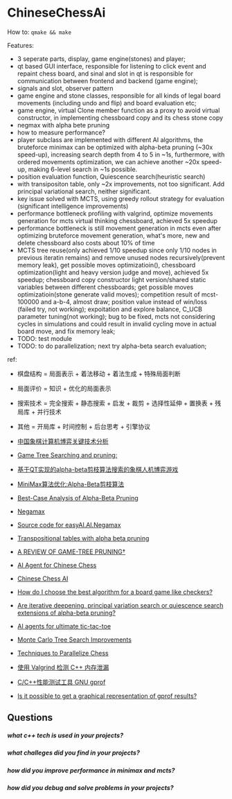 # ChineseChessAi

How to:
`qmake && make`

Features:
- 3 seperate parts, display, game engine(stones) and player;
- qt based GUI interface, responsible for listening to click event and repaint chess board, and sinal and slot in qt is responsible for communication between frontend and backend (game engine);
- signals and slot, observer pattern
- game engine and stone classes, responsible for all kinds of legal board movements (including undo and flip) and board evaluation etc;
- game engine, virtual Clone member function as a proxy to avoid virtual constructor, in implementing chessboard copy and its chess stone copy
- negmax with alpha bete pruning
- how to measure performance?
- player subclass are implemented with different AI algorithms, the bruteforce minimax can be optimized with alpha-beta pruning (~30x speed-up), increasing search depth from 4 to 5 in ~1s, furthermore, with ordered movements optimization, we can achieve another ~20x speed-up, making 6-level search in ~1s possible.
- position evaluation function, Quiescence search(heuristic search)
- with transipositon table, only ~2x improvements, not too significant. Add principal variational search, neither significant. 
- key issue solved with MCTS, using greedy rollout strategy for evaluation (significant intelligence improvements)
- performance bottleneck profiling with valgrind, optimize movements generation for mcts virtual thinking chessboard, achieved 5x speedup
- performance bottleneck is still movement generation in mcts even after optimizing bruteforce movement generation, what's more, new and delete chessboard also costs about 10% of time
- MCTS tree reuse(only achieved 1/10 speedup since only 1/10 nodes in previous iteratin remains) and remove unused nodes recursively(prevent memory leak), get possible moves optimizatioin(), chessboard optimization(light and heavy version judge and move), achieved 5x speedup; chessboard copy constructor light version/shared static variables between different chessboards; get possible moves optimizatioin(stone generate valid moves); competition result of mcst-100000 and a-b-4, almost draw; position value instead of win/loss (failed try, not working); expoitation and explore balance, C_UCB parameter tuning(not working); bug to be fixed, mcts not considering cycles in simulations and could result in invalid cycling move in actual board move, and fix memory leak;
- TODO: test module
- TODO: to do parallelization;  next try alpha-beta search evaluation;  


ref:
- 棋盘结构 = 局面表示 + 着法移动 + 着法生成 + 特殊局面判断
- 局面评价 = 知识 + 优化的局面表示
- 搜索技术 = 完全搜索 + 静态搜索 + 启发 + 裁剪 + 选择性延伸 + 置换表 + 残局库 + 并行技术
- 其他 = 开局库 + 时间控制 + 后台思考 + 引擎协议

- [中国象棋计算机博弈关键技术分析](http://computergames.caai.cn/download/%E4%B8%AD%E5%9B%BD%E8%B1%A1%E6%A3%8B%E8%AE%A1%E7%AE%97%E6%9C%BA%E5%8D%9A%E5%BC%88%E5%85%B3%E9%94%AE%E6%8A%80%E6%9C%AF%E5%88%86%E6%9E%90.pdf)
- [Game Tree Searching and pruning: ](https://www.cs.unm.edu/~aaron/downloads/qian_search.pdf)
- [基于QT实现的alpha-beta剪枝算法搜索的象棋人机博弈游戏](https://www.write-bug.com/article/35.html)
- [MiniMax算法优化:Alpha-Beta剪枝算法](https://miketech.it/alpha-beta-pruning)
- [Best-Case Analysis of Alpha-Beta Pruning](http://www.cs.utsa.edu/~bylander/cs5233/a-b-analysis.pdf)
- [Negamax](https://en.wikipedia.org/wiki/Negamax)
- [Source code for easyAI.AI.Negamax](https://zulko.github.io/easyAI/_modules/easyAI/AI/Negamax.html)
- [Transpositional tables with alpha beta pruning](https://stackoverflow.com/questions/47052685/transpositional-tables-with-alpha-beta-pruning)
- [A REVIEW OF GAME-TREE PRUNING†](https://webdocs.cs.ualberta.ca/~tony/OldPapers/icca.Mar1986.pp3-18.pdf)
- [AI Agent for Chinese Chess](http://stanford.edu/~dengl11/resource/doc/221-Report.pdf)
- [Chinese Chess AI](https://zhiyingy.github.io/)
- [How do I choose the best algorithm for a board game like checkers?](https://ai.stackexchange.com/questions/7159/how-do-i-choose-the-best-algorithm-for-a-board-game-like-checkers)
- [Are iterative deepening, principal variation search or quiescence search extensions of alpha-beta pruning?](https://ai.stackexchange.com/questions/7231/are-iterative-deepening-principal-variation-search-or-quiescence-search-extensi?rq=1)
- [AI agents for ultimate tic-tac-toe](http://stanford.edu/~jdoan21/cs221poster.pdf)
- [Monte Carlo Tree Search Improvements](https://stackoverflow.com/questions/46006885/monte-carlo-tree-search-improvements)
- [Techniques to Parallelize Chess](http://ww2.cs.fsu.edu/~guidry/parallel_chess.pdf)
- [使用 Valgrind 检测 C++ 内存泄漏](http://senlinzhan.github.io/2017/12/31/valgrind/)
- [C/C++性能测试工具 GNU gprof](https://fooyou.github.io/document/2015/07/22/performance-tools-for-linux-cplusplus.html)
- [Is it possible to get a graphical representation of gprof results?](https://stackoverflow.com/questions/2439060/is-it-possible-to-get-a-graphical-representation-of-gprof-results)









## Questions

##### what c++ tech is used in your projects?


##### what challeges did you find in your projects?


##### how did you improve performance in minimax and mcts?


##### how did you debug and solve problems in your projects?